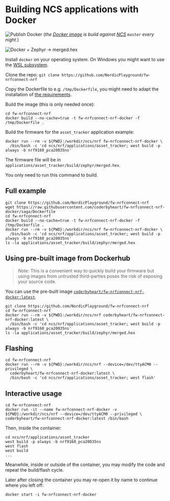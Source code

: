 # Building NCS applications with Docker

![Publish Docker](https://github.com/coderbyheart/fw-nrfconnect-nrf-docker/workflows/Publish%20Docker/badge.svg?branch=saga)
(_the [Docker image](https://hub.docker.com/r/coderbyheart/fw-nrfconnect-nrf-docker) is build against [NCS](https://github.com/nrfconnect/sdk-nrf) `master` every night._)

![Docker + Zephyr -> merged.hex](./diagram.png)

Install `docker` on your operating system. On Windows you might want to use the [WSL subsystem](https://docs.docker.com/docker-for-windows/wsl-tech-preview/).

Clone the repo: `git clone https://github.com/NordicPlayground/fw-nrfconnect-nrf`

Copy the Dockerfile to e.g. `/tmp/Dockerfile`, you might need to adapt the installation of [the requirements](./Dockerfile#L48-L51).

Build the image (this is only needed once):

    cd fw-nrfconnect-nrf
    docker build --no-cache=true -t fw-nrfconnect-nrf-docker -f /tmp/Dockerfile .

Build the firmware for the `asset_tracker` application example:

    docker run --rm -v ${PWD}:/workdir/ncs/nrf fw-nrfconnect-nrf-docker \
      /bin/bash -c 'cd ncs/nrf/applications/asset_tracker; west build -p always -b nrf9160_pca20035ns'

The firmware file will be in `applications/asset_tracker/build/zephyr/merged.hex`.

You only need to run this command to build.

## Full example

    git clone https://github.com/NordicPlayground/fw-nrfconnect-nrf
    wget https://raw.githubusercontent.com/coderbyheart/fw-nrfconnect-nrf-docker/saga/Dockerfile
    cd fw-nrfconnect-nrf
    docker build --no-cache=true -t fw-nrfconnect-nrf-docker -f /tmp/Dockerfile .
    docker run --rm -v ${PWD}:/workdir/ncs/nrf fw-nrfconnect-nrf-docker \
      /bin/bash -c 'cd ncs/nrf/applications/asset_tracker; west build -p always -b nrf9160_pca20035ns'
    ls -la applications/asset_tracker/build/zephyr/merged.hex

## Using pre-built image from Dockerhub

> _Note:_ This is a convenient way to quickly build your firmware but using images from untrusted third-parties poses the risk of exposing your source code.

You can use the pre-built image [`coderbyheart/fw-nrfconnect-nrf-docker:latest`](https://hub.docker.com/r/coderbyheart/fw-nrfconnect-nrf-docker).

    git clone https://github.com/NordicPlayground/fw-nrfconnect-nrf
    cd fw-nrfconnect-nrf
    docker run --rm -v ${PWD}:/workdir/ncs/nrf coderbyheart/fw-nrfconnect-nrf-docker:latest \
      /bin/bash -c 'cd ncs/nrf/applications/asset_tracker; west build -p always -b nrf9160_pca20035ns'
    ls -la applications/asset_tracker/build/zephyr/merged.hex

## Flashing

    cd fw-nrfconnect-nrf
    docker run --rm -v ${PWD}:/workdir/ncs/nrf --device=/dev/ttyACM0 --privileged \
      coderbyheart/fw-nrfconnect-nrf-docker:latest \
      /bin/bash -c 'cd ncs/nrf/applications/asset_tracker; west flash'

## Interactive usage

    cd fw-nrfconnect-nrf
    docker run -it --name fw-nrfconnect-nrf-docker -v ${PWD}:/workdir/ncs/nrf --device=/dev/ttyACM0 --privileged \
    coderbyheart/fw-nrfconnect-nrf-docker:latest /bin/bash

Then, inside the container:

    cd ncs/nrf/applications/asset_tracker
    west build -p always -b nrf9160_pca20035ns
    west flash
    west build
    ...

Meanwhile, inside or outside of the container, you may modify the code and repeat the build/flash cycle.

Later after closing the container you may re-open it by name to continue where you left off:

    docker start -i fw-nrfconnect-nrf-docker

